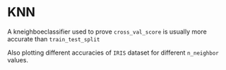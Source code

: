# KNN

A kneighboeclassifier used to prove `cross_val_score` is usually more accurate than `train_test_split` 

Also plotting different accuracies of `IRIS` dataset for different `n_neighbor` values.
